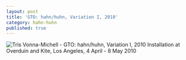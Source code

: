 ```yaml
---
layout: post
title: 'GTO: hahn/huhn, Variation I, 2010'
category: hahn-huhn
published: true
---
```


![Tris Vonna-Michell - GTO: hahn/huhn, Variation I, 2010]({{site.baseurl}}/assets/img/0312-gto-hahn-huhn-variation-i-2010.jpg)
Installation at Overduin and Kite, Los Angeles, 4 April - 8 May 2010
